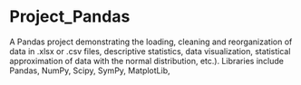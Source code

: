 # Project_Pandas
A Pandas project demonstrating the loading, cleaning and reorganization of data in .xlsx or .csv files, descriptive statistics, data visualization, statistical approximation of data with the normal distribution, etc.). Libraries include Pandas, NumPy, Scipy, SymPy, MatplotLib,
